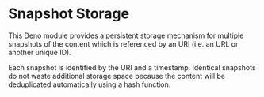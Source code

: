 # Snapshot Storage

This [Deno](https://deno.land) module provides a persistent storage mechanism
for multiple snapshots of the content which is referenced by an URI (i.e. an URL
or another unique ID).

Each snapshot is identified by the URI and a timestamp. Identical snapshots do
not waste additional storage space because the content will be deduplicated
automatically using a hash function.
